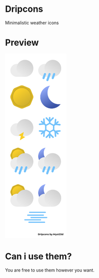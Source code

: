 # Dripcons
Minimalistic weather icons

# Preview
<img src="dripcons.png" width="200">

# Can i use them?
You are free to use them however you want.
